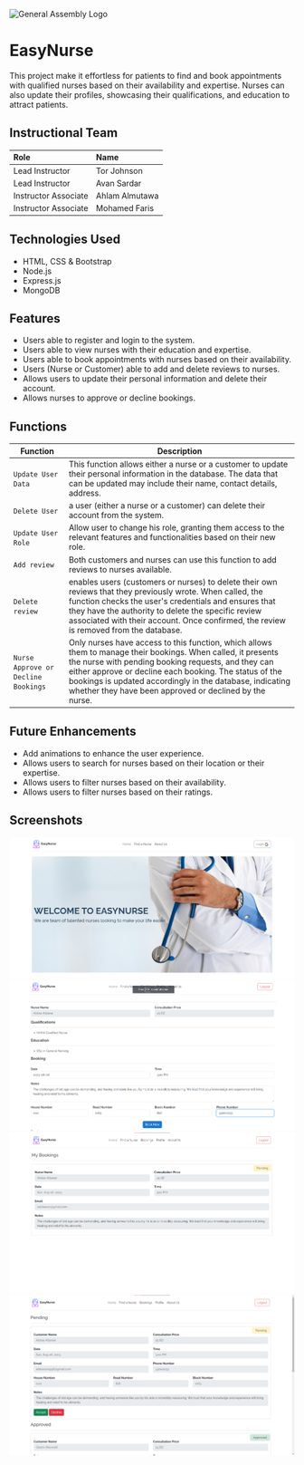 ![General Assembly Logo](https://i.imgur.com/XseXU8J.png)

# EasyNurse

This project make it effortless for patients to find and book appointments with qualified nurses based on their availability and expertise. Nurses can also update their profiles, showcasing their qualifications, and education to attract patients.

## Instructional Team

|Role        | Name            |
|:--         | :--             |
|Lead Instructor | Tor Johnson |
|Lead Instructor | Avan Sardar |
|Instructor Associate | Ahlam Almutawa |
|Instructor Associate | Mohamed Faris |


## Technologies Used

- HTML, CSS & Bootstrap
- Node.js
- Express.js
- MongoDB

## Features

- Users able to register and login to the system.
- Users able to view nurses with their education and expertise.
- Users able to book appointments with nurses based on their availability.
- Users (Nurse or Customer) able to add and delete reviews to nurses.
- Allows users to update their personal information and delete their account.
- Allows nurses to approve or decline bookings.



## Functions

| Function | Description|
| ----------------------- | ---------------------------------------------------------------------------------------------------------------------------------------------------------------------------------------------------------------------------------------------------------------------------------------------------------------------------------- |
| `Update User Data` | This function allows either a nurse or a customer to update their personal information in the database. The data that can be updated may include their name, contact details, address.|
| `Delete User` | a user (either a nurse or a customer) can delete their account from the system. |
| `Update User Role` | Allow user to change his role, granting them access to the relevant features and functionalities based on their new role. |
| `Add review` | Both customers and nurses can use this function to add reviews to nurses available. |
| `Delete review` | enables users (customers or nurses) to delete their own reviews that they previously wrote. When called, the function checks the user's credentials and ensures that they have the authority to delete the specific review associated with their account. Once confirmed, the review is removed from the database.|
| `Nurse Approve or Decline Bookings`| Only nurses have access to this function, which allows them to manage their bookings. When called, it presents the nurse with pending booking requests, and they can either approve or decline each booking. The status of the bookings is updated accordingly in the database, indicating whether they have been approved or declined by the nurse. |

## Future Enhancements

- Add animations to enhance the user experience.
- Allows users to search for nurses based on their location or their expertise.
- Allows users to filter nurses based on their availability.
- Allows users to filter nurses based on their ratings.

## Screenshots
![Screenshot 1](images/screenshot1.png)
![Screenshot 2](images/screenshot2.png)
![Screenshot 3](images/screenshot3.png)
![Screenshot 4](images/screenshot4.png)
